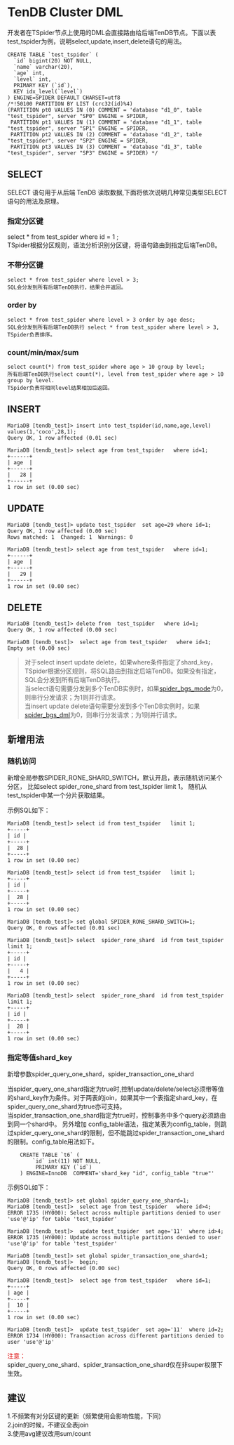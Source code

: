 # TenDB Cluster DML

开发者在TSpider节点上使用的DML会直接路由给后端TenDB节点。下面以表test_tspider为例，说明select,update,insert,delete语句的用法。

```
CREATE TABLE `test_tspider` (
  `id` bigint(20) NOT NULL,
  `name` varchar(20),
  `age` int,
  `level` int,
  PRIMARY KEY (`id`),
  KEY idx_level(`level`)
) ENGINE=SPIDER DEFAULT CHARSET=utf8
/*!50100 PARTITION BY LIST (crc32(id)%4)
(PARTITION pt0 VALUES IN (0) COMMENT = 'database "d1_0", table "test_tspider", server "SP0" ENGINE = SPIDER,
 PARTITION pt1 VALUES IN (1) COMMENT = 'database "d1_1", table "test_tspider", server "SP1" ENGINE = SPIDER,
 PARTITION pt2 VALUES IN (2) COMMENT = 'database "d1_2", table "test_tspider", server "SP2" ENGINE = SPIDER,
 PARTITION pt3 VALUES IN (3) COMMENT = 'database "d1_3", table "test_tspider", server "SP3" ENGINE = SPIDER) */
```




## SELECT
SELECT 语句用于从后端 TenDB 读取数据,下面将依次说明几种常见类型SELECT语句的用法及原理。
### 指定分区键
select * from test_spider where id = 1 ;   
TSpider根据分区规则，语法分析识别分区键，将语句路由到指定后端TenDB。

### 不带分区键
```
select * from test_spider where level > 3;  
SQL会分发到所有后端TenDB执行，结果合并返回。
```

### order by  
```
select * from test_spider where level > 3 order by age desc;  
SQL会分发到所有后端TenDB执行 select * from test_spider where level > 3, TSpider负责排序。
```

### count/min/max/sum 
```
select count(*) from test_spider where age > 10 group by level;  
所有后端TenDB执行select count(*), level from test_spider where age > 10 group by level.   
TSpider负责将相同level结果相加后返回。
```

##  INSERT

```
MariaDB [tendb_test]> insert into test_tspider(id,name,age,level) values(1,'coco',28,1);
Query OK, 1 row affected (0.01 sec)

MariaDB [tendb_test]> select age from test_tspider   where id=1;
+------+
| age  |
+------+
|   28 |
+------+
1 row in set (0.00 sec)
```


## UPDATE
```
MariaDB [tendb_test]> update test_tspider  set age=29 where id=1;
Query OK, 1 row affected (0.00 sec)
Rows matched: 1  Changed: 1  Warnings: 0

MariaDB [tendb_test]> select age from test_tspider   where id=1;
+------+
| age  |
+------+
|   29 |
+------+
1 row in set (0.00 sec)
```

##  DELETE
```
MariaDB [tendb_test]> delete from  test_tspider   where id=1;
Query OK, 1 row affected (0.00 sec)

MariaDB [tendb_test]>  select age from test_tspider   where id=1;
Empty set (0.00 sec)
```


>对于select insert  update  delete，如果where条件指定了shard_key，TSpider根据分区规则，将SQL路由到指定后端TenDB。如果没有指定，SQL会分发到所有后端TenDB执行。   
当select语句需要分发到多个TenDB实例时，如果[spider_bgs_mode](tspider_parameter.md/#jump1)为0，则串行分发请求；为1则并行请求。  
当insert  update  delete语句需要分发到多个TenDB实例时，如果[spider_bgs_dml](tspider_parameter.md/#jump2)为0，则串行分发请求；为1则并行请求。









## 新增用法

### 随机访问

新增全局参数SPIDER_RONE_SHARD_SWITCH，默认开启，表示随机访问某个分区， 
比如select spider_rone_shard from test_tspider limit 1。 随机从test_tspider中某一个分片获取结果。

示例SQL如下：
```
MariaDB [tendb_test]> select id from test_tspider   limit 1;
+-----+
| id |
+-----+
|  28 |
+-----+
1 row in set (0.00 sec)

MariaDB [tendb_test]> select id from test_tspider   limit 1;
+-----+
| id |
+-----+
|  28 |
+-----+
1 row in set (0.00 sec)
```

```
MariaDB [tendb_test]> set global SPIDER_RONE_SHARD_SWITCH=1;
Query OK, 0 rows affected (0.01 sec)

MariaDB [tendb_test]> select  spider_rone_shard  id from test_tspider   limit 1;
+-----+
| id |
+-----+
|   4 |
+-----+
1 row in set (0.00 sec)

MariaDB [tendb_test]> select  spider_rone_shard  id from test_tspider   limit 1;
+-----+
| id |
+-----+
|  28 |
+-----+
1 row in set (0.00 sec)
```


### 指定等值shard_key

新增参数spider_query_one_shard，spider_transaction_one_shard

当spider_query_one_shard指定为true时,控制update/delete/select必须带等值的shard_key作为条件。对于两表的join，如果其中一个表指定shard_key，在spider_query_one_shard为true亦可支持。  
当spider_transaction_one_shard指定为true时，控制事务中多个query必须路由到同一个shard中。
另外增加 config_table语法，指定某表为config_table，则跳过spider_query_one_shard的限制，但不能跳过spider_transaction_one_shard的限制。config_table用法如下。
```
    CREATE TABLE `t6` (
        `id` int(11) NOT NULL,
         PRIMARY KEY (`id`)
    ) ENGINE=InnoDB  COMMENT='shard_key "id", config_table "true"'
```

示例SQL如下：
```
MariaDB [tendb_test]> set global spider_query_one_shard=1;
MariaDB [tendb_test]>  select age from test_tspider   where id>4;
ERROR 1735 (HY000): Select across multiple partitions denied to user 'use'@'ip' for table 'test_tspider'

MariaDB [tendb_test]>  update test_tspider  set age='11'  where id>4;
ERROR 1735 (HY000): Update across multiple partitions denied to user 'use'@'ip' for table 'test_tspider'
```
```
MariaDB [tendb_test]> set global spider_transaction_one_shard=1;
MariaDB [tendb_test]>  begin;
Query OK, 0 rows affected (0.00 sec)

MariaDB [tendb_test]>  select age from test_tspider   where id=1;
+-----+
| age |
+-----+
|  10 |
+-----+
1 row in set (0.00 sec)

MariaDB [tendb_test]>  update test_tspider  set age='11'  where id=2;
ERROR 1734 (HY000): Transaction across different partitions denied to user 'use'@'ip'

```
<font color="#dd0000">注意：</font>   
spider_query_one_shard、spider_transaction_one_shard仅在非super权限下生效。

## 建议
1.不频繁有对分区键的更新（频繁使用会影响性能，下同)  
2.join的时候，不建议全表join  
3.使用avg建议改用sum/count